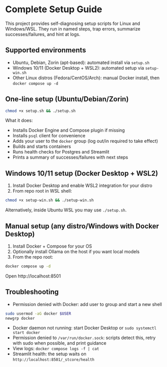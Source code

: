 # Complete Setup Guide

This project provides self-diagnosing setup scripts for Linux and Windows/WSL. They run in named steps, trap errors, summarize successes/failures, and hint at logs.

## Supported environments
- Ubuntu, Debian, Zorin (apt-based): automated install via `setup.sh`
- Windows 10/11 (Docker Desktop + WSL2): automated setup via `setup-win.sh`
- Other Linux distros (Fedora/CentOS/Arch): manual Docker install, then `docker compose up -d`

## One-line setup (Ubuntu/Debian/Zorin)
```bash
chmod +x setup.sh && ./setup.sh
```

What it does:
- Installs Docker Engine and Compose plugin if missing
- Installs `psql` client for convenience
- Adds your user to the `docker` group (log out/in required to take effect)
- Builds and starts containers
- Runs health checks for Postgres and Streamlit
- Prints a summary of successes/failures with next steps

## Windows 10/11 setup (Docker Desktop + WSL2)
1) Install Docker Desktop and enable WSL2 integration for your distro
2) From repo root in WSL shell:
```bash
chmod +x setup-win.sh && ./setup-win.sh
```
Alternatively, inside Ubuntu WSL you may use `./setup.sh`.

## Manual setup (any distro/Windows with Docker Desktop)
1) Install Docker + Compose for your OS
2) Optionally install Ollama on the host if you want local models
3) From the repo root:
```bash
docker compose up -d
```
Open http://localhost:8501

## Troubleshooting
- Permission denied with Docker: add user to group and start a new shell
```bash
sudo usermod -aG docker $USER
newgrp docker
```
- Docker daemon not running: start Docker Desktop or `sudo systemctl start docker`
- Permission denied to `/var/run/docker.sock`: scripts detect this, retry with sudo when possible, and print guidance
- View logs: `docker compose logs -f | cat`
- Streamlit health: the setup waits on `http://localhost:8501/_stcore/health`